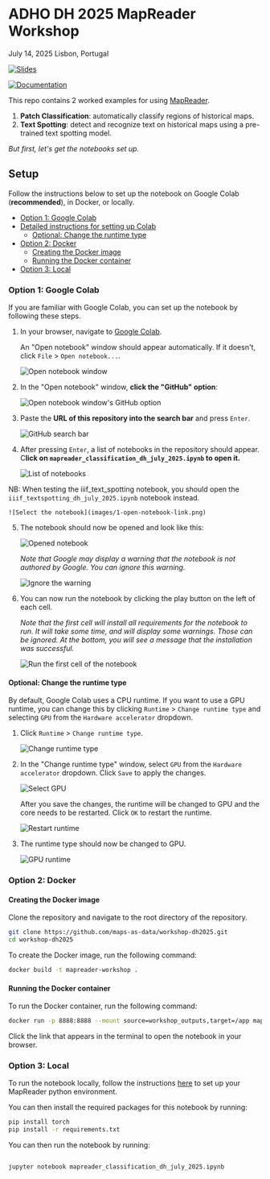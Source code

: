 # ADHO DH 2025 MapReader Workshop
July 14, 2025
Lisbon, Portugal

[![Slides](https://img.shields.io/badge/slides-blue)](https://github.com/maps-as-data/edhs-jan-2025/blob/main/slides.pdf)

[![Documentation](https://img.shields.io/badge/documentation-green)](https://mapreader.readthedocs.io/en/latest)

This repo contains 2 worked examples for using [MapReader](https://github.com/maps-as-data/MapReader).

1. **Patch Classification**: automatically classify regions of historical maps.
2. **Text Spotting**: detect and recognize text on historical maps using a pre-trained text spotting model.

*But first, let's get the notebooks set up.*


## Setup
Follow the instructions below to set up the notebook on Google Colab (**recommended**), in Docker, or locally.

- [Option 1: Google Colab](#option-1-Google-Colab)
- [Detailed instructions for setting up Colab](#detailed-instructions-for-setting-up-Colab)
  - [Optional: Change the runtime type](#optional-change-the-runtime-type)
- [Option 2: Docker](#option-2-docker)
  - [Creating the Docker image](#creating-the-docker-image)
  - [Running the Docker container](#running-the-docker-container)
- [Option 3: Local](#option-3-local)


### Option 1: Google Colab

If you are familiar with Google Colab, you can set up the notebook by following these steps. 

1. In your browser, navigate to [Google Colab](https://colab.research.google.com/).

   An "Open notebook" window should appear automatically. If it doesn't, click `File` > `Open notebook...`.

   ![Open notebook window](images/1-open-notebook.png)

2. In the "Open notebook" window, **click the "GitHub" option**:

   ![Open notebook window's GitHub option](images/1-open-notebook-github.png)

3. Paste the **URL of this repository into the search bar** and press `Enter`.

    ![GitHub search bar](images/1-open-notebook-url.png)

4. After pressing `Enter`, a list of notebooks in the repository should appear. C**lick on `mapreader_classification_dh_july_2025.ipynb` to open it.**

    ![List of notebooks](images/1-open-notebook-list.png)

NB: When testing the iiif_text_spotting notebook, you should open the `iiif_textspotting_dh_july_2025.ipynb` notebook instead.

    ![Select the notebook](images/1-open-notebook-link.png)

5. The notebook should now be opened and look like this:

    ![Opened notebook](images/2-notebook-opened.png)

    _Note that Google may display a warning that the notebook is not authored by Google. You can ignore this warning._

    ![Ignore the warning](images/2-warning.png)

6. You can now run the notebook by clicking the play button on the left of each cell.

   _Note that the first cell will install all requirements for the notebook to run. It will take some time, and will display some warnings. Those can be ignored. At the bottom, you will see a message that the installation was successful._

    ![Run the first cell of the notebook](images/3-installation-warnings-and-success.png)

#### Optional: Change the runtime type

By default, Google Colab uses a CPU runtime. If you want to use a GPU runtime, you can change this by clicking `Runtime` > `Change runtime type` and selecting `GPU` from the `Hardware accelerator` dropdown.

1. Click `Runtime` > `Change runtime type`.

    ![Change runtime type](images/4-connect-to-gpu.png)

2. In the "Change runtime type" window, select `GPU` from the `Hardware accelerator` dropdown. Click `Save` to apply the changes.

    ![Select GPU](images/4-change-runtime-type.png)

    After you save the changes, the runtime will be changed to GPU and the core needs to be restarted. Click `OK` to restart the runtime.

    ![Restart runtime](images/4-disconnect-and-delete-runtime.png)

3. The runtime type should now be changed to GPU.

    ![GPU runtime](images/4-resources-result.png)

### Option 2: Docker

#### Creating the Docker image

Clone the repository and navigate to the root directory of the repository.

```bash
git clone https://github.com/maps-as-data/workshop-dh2025.git
cd workshop-dh2025
```

To create the Docker image, run the following command:

```bash
docker build -t mapreader-workshop .
```

#### Running the Docker container

To run the Docker container, run the following command:

```bash
docker run -p 8888:8888 --mount source=workshop_outputs,target=/app mapreader-workshop
```

Click the link that appears in the terminal to open the notebook in your browser.

### Option 3: Local

To run the notebook locally, follow the instructions [here](https://mapreader.readthedocs.io/en/latest/getting-started/installation-instructions/index.html) to set up your MapReader python environment.

You can then install the required packages for this notebook by running:

```bash
pip install torch
pip install -r requirements.txt
```

You can then run the notebook by running:

```bash

jupyter notebook mapreader_classification_dh_july_2025.ipynb
```

